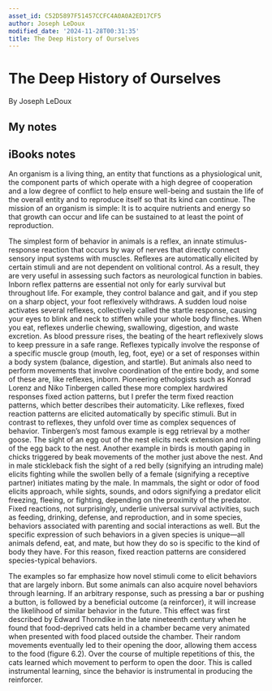 ```yaml
---
asset_id: C52D5897F51457CCFC4A0A0A2ED17CF5
author: Joseph LeDoux
modified_date: '2024-11-28T00:31:35'
title: The Deep History of Ourselves
---
```


# The Deep History of Ourselves

By Joseph LeDoux

## My notes <a name="my_notes_dont_delete"></a>



## iBooks notes <a name="ibooks_notes_dont_delete"></a>


An organism is a living thing, an entity that functions as a physiological unit, the component parts of which operate with a high degree of cooperation and a low degree of conflict to help ensure well-being and sustain the life of the overall entity and to reproduce itself so that its kind can continue.
			The mission of an organism is simple: It is to acquire nutrients and energy so that growth can occur and life can be sustained to at least the point of reproduction.

The simplest form of behavior in animals is a reflex, an innate stimulus-response reaction that occurs by way of nerves that directly connect sensory input systems with muscles. Reflexes are automatically elicited by certain stimuli and are not dependent on volitional control. As a result, they are very useful in assessing such factors as neurological function in babies. Inborn reflex patterns are essential not only for early survival but throughout life. For example, they control balance and gait, and if you step on a sharp object, your foot reflexively withdraws. A sudden loud noise activates several reflexes, collectively called the startle response, causing your eyes to blink and neck to stiffen while your whole body flinches. When you eat, reflexes underlie chewing, swallowing, digestion, and waste excretion. As blood pressure rises, the beating of the heart reflexively slows to keep pressure in a safe range.
			Reflexes typically involve the response of a specific muscle group (mouth, leg, foot, eye) or a set of responses within a body system (balance, digestion, and startle). But animals also need to perform movements that involve coordination of the entire body, and some of these are, like reflexes, inborn. Pioneering ethologists such as Konrad Lorenz and Niko Tinbergen called these more complex hardwired responses fixed action patterns, but I prefer the term fixed reaction patterns, which better describes their automaticity.
			Like reflexes, fixed reaction patterns are elicited automatically by specific stimuli. But in contrast to reflexes, they unfold over time as complex sequences of behavior. Tinbergen’s most famous example is egg retrieval by a mother goose. The sight of an egg out of the nest elicits neck extension and rolling of the egg back to the nest. Another example in birds is mouth gaping in chicks triggered by beak movements of the mother just above the nest. And in male stickleback fish the sight of a red belly (signifying an intruding male) elicits fighting while the swollen belly of a female (signifying a receptive partner) initiates mating by the male. In mammals, the sight or odor of food elicits approach, while sights, sounds, and odors signifying a predator elicit freezing, fleeing, or fighting, depending on the proximity of the predator.
			Fixed reactions, not surprisingly, underlie universal survival activities, such as feeding, drinking, defense, and reproduction, and in some species, behaviors associated with parenting and social interactions as well. But the specific expression of such behaviors in a given species is unique—all animals defend, eat, and mate, but how they do so is specific to the kind of body they have. For this reason, fixed reaction patterns are considered species-typical behaviors.

The examples so far emphasize how novel stimuli come to elicit behaviors that are largely inborn. But some animals can also acquire novel behaviors through learning. If an arbitrary response, such as pressing a bar or pushing a button, is followed by a beneficial outcome (a reinforcer), it will increase the likelihood of similar behavior in the future. This effect was first described by Edward Thorndike in the late nineteenth century when he found that food-deprived cats held in a chamber became very animated when presented with food placed outside the chamber. Their random movements eventually led to their opening the door, allowing them access to the food (figure 6.2). Over the course of multiple repetitions of this, the cats learned which movement to perform to open the door. This is called instrumental learning, since the behavior is instrumental in producing the reinforcer.